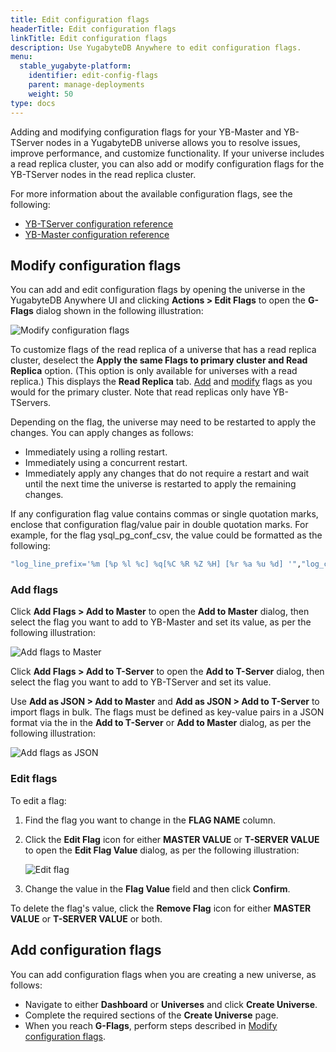 ```yaml
---
title: Edit configuration flags
headerTitle: Edit configuration flags
linkTitle: Edit configuration flags
description: Use YugabyteDB Anywhere to edit configuration flags.
menu:
  stable_yugabyte-platform:
    identifier: edit-config-flags
    parent: manage-deployments
    weight: 50
type: docs
---
```


Adding and modifying configuration flags for your YB-Master and YB-TServer nodes in a YugabyteDB universe allows you to resolve issues, improve performance, and customize functionality. If your universe includes a read replica cluster, you can also add or modify configuration flags for the YB-TServer nodes in the read replica cluster.

For more information about the available configuration flags, see the following:

- [YB-TServer configuration reference](../../../reference/configuration/yb-tserver/)
- [YB-Master configuration reference](../../../reference/configuration/yb-master/)

## Modify configuration flags

You can add and edit configuration flags by opening the universe in the YugabyteDB Anywhere UI and clicking **Actions > Edit Flags** to open the **G-Flags** dialog shown in the following illustration:

![Modify configuration flags](/images/ee/edit-config-2.png)

To customize flags of the read replica of a universe that has a read replica cluster, deselect the **Apply the same Flags to primary cluster and Read Replica** option. (This option is only available for universes with a read replica.) This displays the **Read Replica** tab. [Add](#add-flags) and [modify](#edit-flags) flags as you would for the primary cluster. Note that read replicas only have YB-TServers.

Depending on the flag, the universe may need to be restarted to apply the changes. You can apply changes as follows:

- Immediately using a rolling restart.
- Immediately using a concurrent restart.
- Immediately apply any changes that do not require a restart and wait until the next time the universe is restarted to apply the remaining changes.

If any configuration flag value contains commas or single quotation marks, enclose that configuration flag/value pair in double quotation marks. For example, for the flag ysql_pg_conf_csv, the value could be formatted as the following:

```sh
"log_line_prefix='%m [%p %l %c] %q[%C %R %Z %H] [%r %a %u %d] '","log_connections='on'","log_disconnections='on'"
```

### Add flags

Click **Add Flags > Add to Master** to open the **Add to Master** dialog, then select the flag you want to add to YB-Master and set its value, as per the following illustration:

![Add flags to Master](/images/ee/add-master-1.png)

Click **Add Flags > Add to T-Server** to open the **Add to T-Server** dialog, then select the flag you want to add to YB-TServer and set its value.

Use **Add as JSON > Add to Master** and **Add as JSON > Add to T-Server** to import flags in bulk. The flags must be defined as key-value pairs in a JSON format via the in the **Add to T-Server** or **Add to Master** dialog, as per the following illustration:

![Add flags as JSON](/images/ee/add-gflags-json.png)

### Edit flags

To edit a flag:

1. Find the flag you want to change in the **FLAG NAME** column.

1. Click the **Edit Flag** icon for either **MASTER VALUE** or **T-SERVER VALUE** to open the **Edit Flag Value** dialog, as per the following illustration:

    ![Edit flag](/images/ee/master-flag-1.png)

1. Change the value in the **Flag Value** field and then click **Confirm**.

To delete the flag's value, click the **Remove Flag** icon for either **MASTER VALUE** or **T-SERVER VALUE** or both.

## Add configuration flags

You can add configuration flags when you are creating a new universe, as follows:

- Navigate to either **Dashboard** or **Universes** and click **Create Universe**.
- Complete the required sections of the **Create Universe** page.
- When you reach **G-Flags**, perform steps described in [Modify configuration flags](#modify-configuration-flags).
